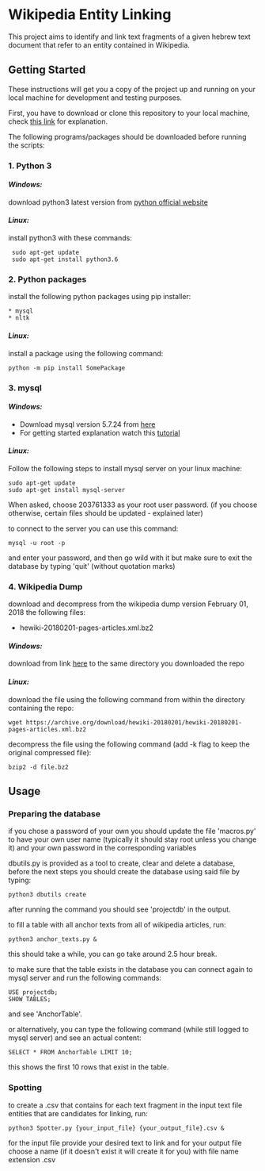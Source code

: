 # Wikipedia Entity Linking

This project aims to identify and link text fragments of a given hebrew text document that refer to an entity contained in Wikipedia.

## Getting Started

These instructions will get you a copy of the project up and running on your local machine for development and testing purposes.

First, you have to download or clone this repository to your local machine, check [this link](https://help.github.com/articles/cloning-a-repository/#platform-linux) for explanation.

The following programs/packages should be downloaded before running the scripts:


### 1. Python 3

#### *Windows:* 

download python3 latest version from [python official website](https://www.python.org)

#### *Linux:* 

install python3 with these commands: 

	 sudo apt-get update
	 sudo apt-get install python3.6

### 2. Python packages

install the following python packages using pip installer:

	* mysql
	* nltk

#### *Linux:* 

install a package using the following command:

	python -m pip install SomePackage

### 3. mysql

#### *Windows:*

* Download mysql version 5.7.24 from [here](https://dev.mysql.com/downloads/windows/installer/5.7.html)
* For getting started explanation watch this [tutorial](https://www.youtube.com/watch?v=JFF0iU0zMbI&list=WL&index=8&t=0s)

#### *Linux:* 

Follow the following steps to install mysql server on your linux machine:
	
	sudo apt-get update
	sudo apt-get install mysql-server
		
When asked, choose 203761333 as your root user password. (if you choose otherwise, certain files should be updated - explained later)

to connect to the server you can use this command:

	mysql -u root -p

and enter your password, and then go wild with it but make sure to exit the database by typing 'quit' (without quotation marks)

### 4. Wikipedia Dump

download and decompress from the wikipedia dump version February 01, 2018 the following files:

* hewiki-20180201-pages-articles.xml.bz2

#### *Windows:* 

download from link [here](https://archive.org/download/hewiki-20180201/hewiki-20180201-pages-articles.xml.bz2) to the same directory you downloaded the repo

#### *Linux:* 

download the file using the following command from within the directory containing the repo:

	wget https://archive.org/download/hewiki-20180201/hewiki-20180201-pages-articles.xml.bz2

decompress the file using the following command (add -k flag to keep the original compressed file):

	bzip2 -d file.bz2

## Usage

### Preparing the database

if you chose a password of your own	you should update the file 'macros.py' to have your own user name (typically it should stay root unless you change it) and your own password in the corresponding variables

dbutils.py is provided as a tool to create, clear and delete a database, before the next steps you should create the database using said file by typing:
    
    python3 dbutils create

after running the command you should see 'projectdb' in the output.

to fill a table with all anchor texts from all of wikipedia articles, run:

	python3 anchor_texts.py &
	
this should take a while, you can go take around 2.5 hour break.

to make sure that the table exists in the database you can connect again to mysql server and run the following commands:
	
	USE projectdb;
	SHOW TABLES;

and see 'AnchorTable'.

or alternatively, you can type the following command (while still logged to mysql server) and see an actual content:
    
    SELECT * FROM AnchorTable LIMIT 10;

this shows the first 10 rows that exist in the table.

### Spotting 

to create a .csv that contains for each text fragment in the input text file entities that are candidates for linking, run:

	python3 Spotter.py {your_input_file} {your_output_file}.csv &

for the input file provide your desired text to link and for your output file choose a name (if it doesn't exist it will create it for you) with file name extension .csv

